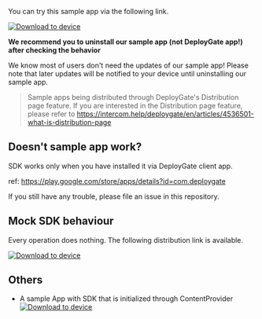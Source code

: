 You can try this sample app via the following link.

[<img src="https://dply.me/ogqtcx/button/small" alt="Download to device">](https://dply.me/ogqtcx#install)

**We recommend you to uninstall our sample app (not DeployGate app!) after checking the behavior**

We know most of users don't need the updates of our sample app! Please note that later updates will be notified to your device until uninstalling our sample app.

> Sample apps being distributed through DeployGate's Distribution page feature. If you are interested in the Distribution page feature, please refer to https://intercom.help/deploygate/en/articles/4536501-what-is-distribution-page

## Doesn't sample app work?

SDK works only when you have installed it via DeployGate client app.

ref: https://play.google.com/store/apps/details?id=com.deploygate

If you still have any trouble, please file an issue in this repository.

## Mock SDK behaviour

Every operation does nothing. The following distribution link is available.

[<img src="https://dply.me/rjikwm/button/small" alt="Download to device">](https://dply.me/rjikwm#install)

## Others

- A sample App with SDK that is initialized through ContentProvider [<img src="https://dply.me/2l0oa7/button/small" alt="Download to device">](https://dply.me/2l0oa7#install)